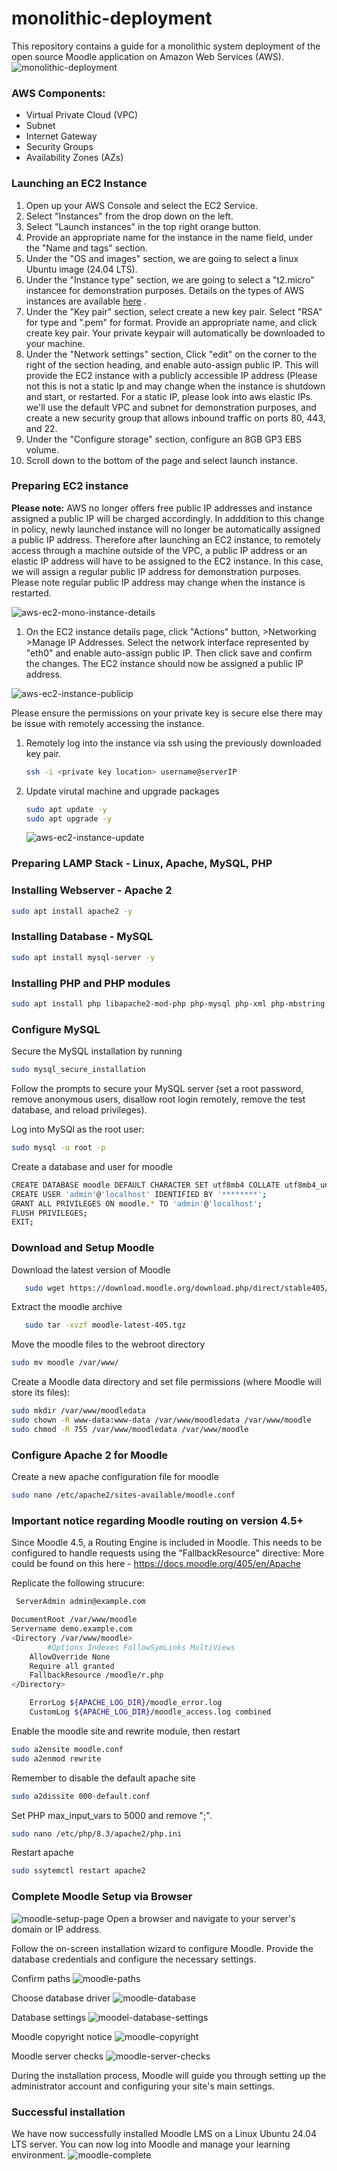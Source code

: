 # monolithic-deployment
This repository contains a guide for a monolithic system deployment of the open source Moodle application on Amazon Web Services (AWS).
![monolithic-deployment](https://github.com/user-attachments/assets/d3442da2-f39a-4978-b5f0-7cf16a8f32ea)

### AWS Components:
- Virtual Private Cloud (VPC)
- Subnet
- Internet Gateway
- Security Groups
- Availability Zones (AZs)

### Launching an EC2 Instance
1. Open up your AWS Console and select the EC2 Service.
2. Select "Instances" from the drop down on the left.
3. Select "Launch instances" in the top right orange button.
4. Provide an appropriate name for the instance in the name field, under the "Name and tags" section.
5. Under the "OS and images" section, we are going to select a linux Ubuntu image (24.04 LTS).
6. Under the "Instance type" section, we are going to select a "t2.micro" instancee for demonstration purposes. Details on the types of AWS instances are available [here](https://aws.amazon.com/ec2/instance-types/) .
7. Under the "Key pair" section, select create a new key pair. Select "RSA" for type and ".pem" for format. Provide an appropriate name, and click create key pair. Your private keypair will automatically be downloaded to your machine.
8. Under the "Network settings" section, Click "edit" on the corner to the right of the section heading, and enable auto-assign public IP. This will provide the EC2 instance with a publicly accessible IP address (Please not this is not a static Ip and may change when the instance is shutdown and start, or restarted. For a static IP, please look into aws elastic IPs. we'll use the default VPC and subnet for demonstration purposes, and create a new security group that allows inbound traffic on ports 80, 443, and 22.
9. Under the "Configure storage" section, configure an 8GB GP3 EBS volume.
10. Scroll down to the bottom of the page and select launch instance.

### Preparing EC2 instance
**Please note:** AWS no longer offers free public IP addresses and instance assigned a public IP will be charged accordingly. In adddition to this change in policy, newly launched instance will no longer be automatically assigned a public IP address. Therefore after launching an EC2 instance, to remotely access through a machine outside of the VPC, a public IP address or an elastic IP address will have to be assigned to the EC2 instance. In this case, we will assign a regular public IP address for demonstration purposes. Please note regular public IP address may change when the instance is restarted.

![aws-ec2-mono-instance-details](https://github.com/user-attachments/assets/e275cfb2-4945-42f4-b927-1efc0bdeb00f)

1. On the EC2 instance details page, click "Actions" button, >Networking >Manage IP Addresses. Select the network interface represented by "eth0" and enable auto-assign public IP. Then click save and confirm the changes. The EC2 instance should now be assigned a public IP address.

![aws-ec2-instance-publicip](https://github.com/user-attachments/assets/77204e88-1925-4049-8f33-4b7b7bde1cb3)

Please ensure the permissions on your private key is secure else there may be issue with remotely accessing the instance.

1. Remotely log into the instance via ssh using the previously downloaded key pair.
   ```bash
   ssh -i <private key location> username@serverIP
   ```
2. Update virutal machine and upgrade packages
      ```bash
      sudo apt update -y
      sudo apt upgrade -y
      ```
      ![aws-ec2-instance-update](https://github.com/user-attachments/assets/19fce26a-e460-4e12-b0fd-7edf7dc35731)

### Preparing LAMP Stack - Linux, Apache, MySQL, PHP

### Installing Webserver - Apache 2
   ```bash
   sudo apt install apache2 -y
   ```
### Installing Database - MySQL
   ```bash
   sudo apt install mysql-server -y
   ```
### Installing PHP and PHP modules
   ```bash
   sudo apt install php libapache2-mod-php php-mysql php-xml php-mbstring php-zip php-intl php-gd php-curl php-soap -y
   ```
### Configure MySQL
Secure the MySQL installation by running
   ```bash
   sudo mysql_secure_installation
   ```
Follow the prompts to secure your MySQL server (set a root password, remove anonymous users, disallow root login remotely, remove the test database, and reload privileges).

Log into MySQl as the root user:
   ```bash
   sudo mysql -u root -p
   ```
Create a database and user for moodle
   ```bash
   CREATE DATABASE moodle DEFAULT CHARACTER SET utf8mb4 COLLATE utf8mb4_unicode_ci;
   CREATE USER 'admin'@'localhost' IDENTIFIED BY '********';
   GRANT ALL PRIVILEGES ON moodle.* TO 'admin'@'localhost';
   FLUSH PRIVILEGES;
   EXIT;
   ```
### Download and Setup Moodle
Download the latest version of Moodle
```bash
   sudo wget https://download.moodle.org/download.php/direct/stable405/moodle-latest-405.tgz
```

Extract the moodle archive
```bash
   sudo tar -xvzf moodle-latest-405.tgz
```

Move the moodle files to the webroot directory
```bash
sudo mv moodle /var/www/
```

Create a Moodle data directory and set file permissions (where Moodle will store its files):
```bash
sudo mkdir /var/www/moodledata
sudo chown -R www-data:www-data /var/www/moodledata /var/www/moodle
sudo chmod -R 755 /var/www/moodledata /var/www/moodle
```

### Configure Apache 2 for Moodle
Create a new apache configuration file for moodle
```bash
sudo nano /etc/apache2/sites-available/moodle.conf
```

### Important notice regarding Moodle routing on version 4.5+
Since Moodle 4.5, a Routing Engine is included in Moodle. This needs to be configured to handle requests using the "FallbackResource" directive:
More could be found on this here - https://docs.moodle.org/405/en/Apache

Replicate the following strucure:
```bash
 ServerAdmin admin@example.com

DocumentRoot /var/www/moodle
Servername demo.example.com
<Directory /var/www/moodle>
        #Options Indexes FollowSymLinks MultiViews
    AllowOverride None
    Require all granted
    FallbackResource /moodle/r.php
</Directory>

    ErrorLog ${APACHE_LOG_DIR}/moodle_error.log
    CustomLog ${APACHE_LOG_DIR}/moodle_access.log combined

```

Enable the moodle site and rewrite module, then restart
```bash
sudo a2ensite moodle.conf
sudo a2enmod rewrite
```

Remember to disable the default apache site
```bash
sudo a2dissite 000-default.conf
```
Set PHP max_input_vars to 5000 and remove ";".
```bash
sudo nano /etc/php/8.3/apache2/php.ini
```

Restart apache
```bash
sudo ssytemctl restart apache2
```
### Complete Moodle Setup via Browser
![moodle-setup-page](https://github.com/user-attachments/assets/434be730-baf7-4c3c-ac47-c64ded2cdac1)
Open a browser and navigate to your server's domain or IP address.

Follow the on-screen installation wizard to configure Moodle. Provide the database credentials and configure the necessary settings.

Confirm paths
![moodle-paths](https://github.com/user-attachments/assets/374ef2e4-5130-4a34-961f-de7f765580d9)

Choose database driver
![moodle-database](https://github.com/user-attachments/assets/47f758eb-2a18-4b86-a0e8-ac785548701b)

Database settings
![moodel-database-settings](https://github.com/user-attachments/assets/3f74a58a-da17-4ecd-8c64-1e5705f32764)

Moodle copyright notice
![moodle-copyright](https://github.com/user-attachments/assets/7df0c049-cd22-450b-b744-a99b035ab517)

Moodle server checks
![moodle-server-checks](https://github.com/user-attachments/assets/112dd500-1646-4a4d-a8c3-1d29ea70b3ae)


During the installation process, Moodle will guide you through setting up the administrator account and configuring your site's main settings.

### Successful installation
We have now successfully installed Moodle LMS on a Linux Ubuntu 24.04 LTS server. You can now log into Moodle and manage your learning environment.
![moodle-complete](https://github.com/user-attachments/assets/6ef3161a-5390-4220-937d-44332dbdcff0)





